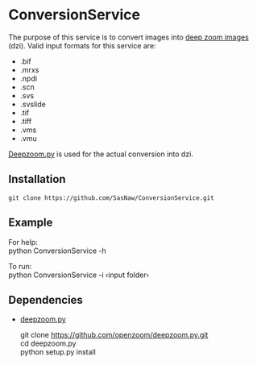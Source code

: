 # ConversionService
The purpose of this service is to convert images into [deep zoom images](https://msdn.microsoft.com/en-us/library/cc645077(v=vs.95).aspx) (dzi). Valid input formats for this service are:
* .bif
* .mrxs
* .npdi
* .scn
* .svs
* .svslide
* .tif
* .tiff
* .vms
* .vmu

[Deepzoom.py](https://github.com/openzoom/deepzoom.py) is used for the actual conversion into dzi.

## Installation
    git clone https://github.com/SasNaw/ConversionService.git

## Example
For help:<br>
    python ConversionService -h

To run:<br>
    python ConversionService -i &lsaquo;input folder&rsaquo;

## Dependencies
- [deepzoom.py](https://github.com/openzoom/deepzoom.py)

    git clone https://github.com/openzoom/deepzoom.py.git<br>
    cd deepzoom.py<br>
    python setup.py install

